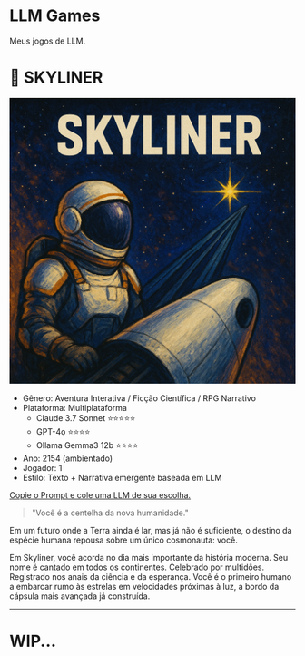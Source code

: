 # LLM Games
Meus jogos de LLM.


# 🌌 SKYLINER
![SKYLINER](<SKYLINER/SKYLINER Logo.png>)

- Gênero: Aventura Interativa / Ficção Científica / RPG Narrativo
- Plataforma: Multiplataforma
    - Claude 3.7 Sonnet ⭐️⭐️⭐️⭐️⭐️
    - GPT-4o ⭐️⭐️⭐️⭐️
    - Ollama Gemma3 12b ⭐️⭐️⭐️⭐️
- Ano: 2154 (ambientado)
- Jogador: 1
- Estilo: Texto + Narrativa emergente baseada em LLM

[Copie o Prompt e cole uma LLM de sua escolha.](SKYLINER/SKYLINER.md)

> "Você é a centelha da nova humanidade."

Em um futuro onde a Terra ainda é lar, mas já não é suficiente, o destino da espécie humana repousa sobre um único cosmonauta: você.

Em Skyliner, você acorda no dia mais importante da história moderna. Seu nome é cantado em todos os continentes. Celebrado por multidões. Registrado nos anais da ciência e da esperança.
Você é o primeiro humano a embarcar rumo às estrelas em velocidades próximas à luz, a bordo da cápsula mais avançada já construída.

---
# WIP...
